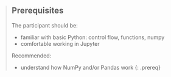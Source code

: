 > ## Prerequisites
> The participant should be:
> - familiar with basic Python: control flow, functions, numpy
> - comfortable working in Jupyter
>
> Recommended:
> - understand how NumPy and/or Pandas work
{: .prereq}

